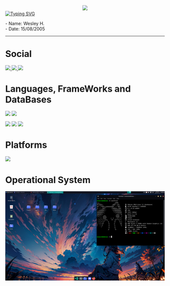 <div align="center">
    <img src="https://themrwest.github.io/img/gifs/1.gif" align="center" width="400">
</div>

<div>
    <a href="https://git.io/typing-svg"><img align="center" src="https://readme-typing-svg.demolab.com?font=Anta&duration=2500&pause=900&color=F7F7F7&random=false&width=435&lines=Welcome+to+My+Github;My+name+is+Wesley+H.;+Also+known+as+MrWest+;%3AD" alt="Typing SVG" /></a>
  
  <p>
    - Name: Wesley H.
    <br>
    - Date: 15/08/2005
    <br>
    
  </p>
</div>

<hr>

# Social 
<a href="https://www.youtube.com/@MrWest"> <img src="https://img.shields.io/badge/YouTube-FF0000?style=for-the-badge&logo=youtube&logoColor=white" /> </a>
<a href="https://open.spotify.com/playlist/6zEm43E42itMbHlyjq1aep?si=65a73fced207448e"> <img src="https://img.shields.io/badge/Spotify-1ED760?&style=for-the-badge&logo=spotify&logoColor=white" /> </a>
<a href="https://www.linkedin.com/in/wesleyhenr/"> <img src="https://camo.githubusercontent.com/8c0692475a5bfc1d9e7361074bdb648e567cae7b5b40ffd32adae31180b0d7b6/68747470733a2f2f696d672e736869656c64732e696f2f62616467652f4c696e6b6564496e2d3030373742353f7374796c653d666f722d7468652d6261646765266c6f676f3d6c696e6b6564696e266c6f676f436f6c6f723d7768697465"> </a>
# Languages, FrameWorks and DataBases 
<img src="https://img.shields.io/badge/Python-3776AB?style=for-the-badge&logo=python&logoColor=white" /> <img src="https://img.shields.io/badge/Rust-black?style=for-the-badge&logo=rust&logoColor=#E57324"/> 


<img src="https://img.shields.io/badge/MongoDB-4EA94B?style=for-the-badge&logo=mongodb&logoColor=white"/> <img src="https://camo.githubusercontent.com/6fa061792e03b8e6fe80cf6ef3cfdc7c3160c4191f2a883f07aa7abd65c1fef8/68747470733a2f2f696d672e736869656c64732e696f2f62616467652f496e666c757844422d3232414446363f7374796c653d666f722d7468652d6261646765266c6f676f3d496e666c75784442266c6f676f436f6c6f723d7768697465"> <img src="https://img.shields.io/badge/Grafana-F2F4F9?style=for-the-badge&logo=grafana&logoColor=orange&labelColor=F2F4F9">

# Platforms
<a href="https://wokwi.com/makers/mrwest"><img src="https://www.luisllamas.es/wp-content/uploads/2022/12/wowki.png" width="200"></a>
# Operational System

<img src="img/dev.png" align="center" width="700">
